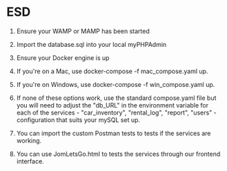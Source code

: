 # ESD
1. Ensure your WAMP or MAMP has been started

2. Import the database.sql into your local myPHPAdmin

3. Ensure your Docker engine is up

4. If you're on a Mac, use docker-compose -f mac_compose.yaml up. 

5. If you're on Windows, use docker-compose -f win_compose.yaml up. 

6. If none of these options work, use the standard compose.yaml file but you will need to adjust the  "db_URL" in the environment variable for each of the services - "car_inventory", "rental_log", "report", "users" - configuration that suits your mySQL set up.

7. You can import the custom Postman tests to tests if the services are working.

8. You can use JomLetsGo.html to tests the services through our frontend interface.
